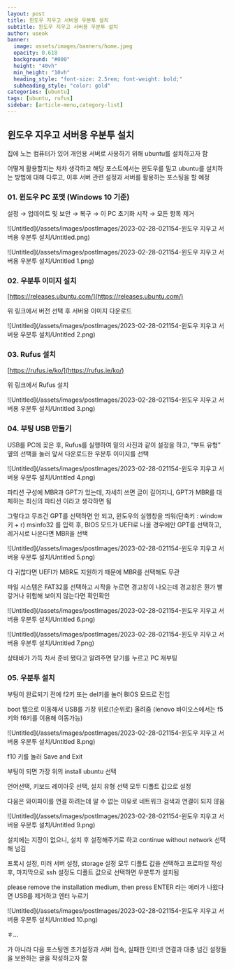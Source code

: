 ```yaml
---
layout: post
title: 윈도우 지우고 서버용 우분투 설치
subtitle: 윈도우 지우고 서버용 우분투 설치
author: useok
banner:
  image: assets/images/banners/home.jpeg
  opacity: 0.618
  background: "#000"
  height: "40vh"
  min_height: "10vh"
  heading_style: "font-size: 2.5rem; font-weight: bold;"
  subheading_style: "color: gold"
categories: [ubuntu]
tags: [ubuntu, rufus]
sidebar: [article-menu,category-list] 
---
```

## 윈도우 지우고 서버용 우분투 설치

집에 노는 컴퓨터가 있어 개인용 서버로 사용하기 위해 ubuntu를 설치하고자 함 

어떻게 활용할지는 차차 생각하고 해당 포스트에서는 윈도우를 밀고 ubuntu를 설치하는 방법에 대해 다루고, 이후 서버 관련 설정과 서버를 활용하는 포스팅을 할 예정

### 01. 윈도우 PC 포맷 (Windows 10 기준)

설정 → 업데이트 및 보안 → 복구 → 이 PC 초기화 시작 → 모든 항목 제거

![Untitled](/assets/images/postImages/2023-02-28-021154-윈도우 지우고 서버용 우분투 설치/Untitled.png)

![Untitled](/assets/images/postImages/2023-02-28-021154-윈도우 지우고 서버용 우분투 설치/Untitled 1.png)

### 02. 우분투 이미지 설치

[https://releases.ubuntu.com/](https://releases.ubuntu.com/)

위 링크에서 버전 선택 후 서버용 이미지 다운로드

![Untitled](/assets/images/postImages/2023-02-28-021154-윈도우 지우고 서버용 우분투 설치/Untitled 2.png)

### 03. Rufus 설치

[https://rufus.ie/ko/](https://rufus.ie/ko/)

위 링크에서 Rufus 설치

![Untitled](/assets/images/postImages/2023-02-28-021154-윈도우 지우고 서버용 우분투 설치/Untitled 3.png)

### 04. 부팅 USB 만들기

USB를 PC에 꽂은 후, Rufus를 실행하여 밑의 사진과 같이 설정을 하고, “부트 유형” 옆의 선택을 눌러 앞서 다운로드한 우분투 이미지를 선택

![Untitled](/assets/images/postImages/2023-02-28-021154-윈도우 지우고 서버용 우분투 설치/Untitled 4.png)

파티션 구성에 MBR과 GPT가 있는데, 자세히 쓰면 글이 길어지니, GPT가 MBR를 대체하는 최신의 파티션 이라고 생각하면 됨

그렇다고 무조건 GPT를 선택하면 안 되고, 윈도우의 실행창을 띄워(단축키 : window키 + r) msinfo32 를 입력 후, BIOS 모드가 UEFI로 나올 경우에만 GPT를 선택하고, 레거시로 나온다면 MBR을 선택

![Untitled](/assets/images/postImages/2023-02-28-021154-윈도우 지우고 서버용 우분투 설치/Untitled 5.png)

다 귀찮다면 UEFI가 MBR도 지원하기 때문에 MBR를 선택해도 무관

파일 시스템은 FAT32를 선택하고 시작을 누르면 경고창이 나오는데 경고창은 뭔가 빨갛거나 위험해 보이지 않는다면 확인확인

![Untitled](/assets/images/postImages/2023-02-28-021154-윈도우 지우고 서버용 우분투 설치/Untitled 6.png)

![Untitled](/assets/images/postImages/2023-02-28-021154-윈도우 지우고 서버용 우분투 설치/Untitled 7.png)

상태바가 가득 차서 준비 됐다고 알려주면 닫기를 누르고 PC 재부팅

### 05. 우분투 설치

부팅이 완료되기 전에 f2키 또는 del키를 눌러 BIOS 모드로 진입

boot 탭으로 이동해서 USB를 가장 위로(1순위로) 올려줌 (lenovo 바이오스에서는 f5키와 f6키를 이용해 이동가능)

![Untitled](/assets/images/postImages/2023-02-28-021154-윈도우 지우고 서버용 우분투 설치/Untitled 8.png)

f10 키를 눌러 Save and Exit

부팅이 되면 가장 위의 install ubuntu 선택

언어선택, 키보드 레이아웃 선택, 설치 유형 선택 모두 디폴트 값으로 설정

다음은 와이파이를 연결 하려는데 알 수 없는 이유로 네트워크 검색과 연결이 되지 않음

![Untitled](/assets/images/postImages/2023-02-28-021154-윈도우 지우고 서버용 우분투 설치/Untitled 9.png)

설치에는 지장이 없으니, 설치 후 설정해주기로 하고 continue without network 선택해 넘김

프록시 설정, 미러 서버 설정, storage 설정 모두 디폴트 값을 선택하고 프로파일 작성 후, 마지막으로 ssh 설정도 디폴트 값으로 선택하면 우분투가 설치됨

please remove the installation medium, then press ENTER 라는 에러가 나왔다면 USB를 제거하고 엔터 누르기

![Untitled](/assets/images/postImages/2023-02-28-021154-윈도우 지우고 서버용 우분투 설치/Untitled 10.png)

ㅎ…

가 아니라 다음 포스팅엔 초기설정과 서버 접속, 실패한 인터넷 연결과 대충 넘긴 설정들을 보완하는 글을 작성하고자 함
